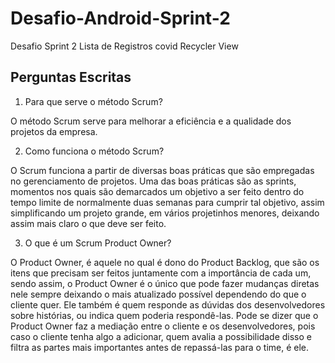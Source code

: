 # Desafio-Android-Sprint-2
Desafio Sprint 2 Lista de Registros covid Recycler View

<h2>Perguntas Escritas</h2>

1. Para que serve o método Scrum?

O método Scrum serve para melhorar a eficiência e a qualidade dos projetos da empresa.

2.	Como funciona o método Scrum?

O Scrum funciona a partir de diversas boas práticas que são empregadas no gerenciamento de projetos. Uma das boas práticas são as sprints, momentos nos quais são demarcados um objetivo a ser feito dentro do tempo limite de normalmente duas semanas para cumprir tal objetivo, assim simplificando um projeto grande, em vários projetinhos menores, deixando assim mais claro o que deve ser feito.

3.	O que é um Scrum Product Owner?

O Product Owner, é aquele no qual é dono do Product Backlog, que são os itens que precisam ser feitos juntamente com a importância de cada um, sendo assim, o Product Owner é o único que pode fazer mudanças diretas nele sempre deixando o mais atualizado possível dependendo do que o cliente quer. Ele também é quem responde as dúvidas dos desenvolvedores sobre histórias, ou indica quem poderia respondê-las. Pode se dizer que o Product Owner faz a mediação entre o cliente e os desenvolvedores, pois caso o cliente tenha algo a adicionar, quem avalia a possibilidade disso e filtra as partes mais importantes antes de repassá-las para o time, é ele.
